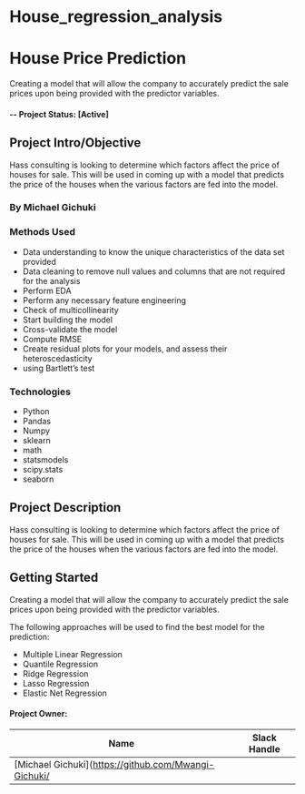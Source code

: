 # House_regression_analysis


# House Price Prediction

Creating a model that will allow the company to accurately predict the sale prices upon being provided with the predictor variables.


#### -- Project Status: [Active]

## Project Intro/Objective

Hass consulting is looking to determine which factors affect the price of houses for sale. This will be used in coming up with a model that predicts the price of the houses when the various factors are fed into the model.

### By Michael Gichuki

### Methods Used
* Data understanding to know the unique characteristics of the data set provided
* Data cleaning to remove null values and columns that are not required for the analysis
* Perform EDA
* Perform any necessary feature engineering 
* Check of multicollinearity
* Start building the model
* Cross-validate the model
* Compute RMSE
* Create residual plots for your models, and assess their heteroscedasticity 
* using Bartlett’s test

### Technologies

* Python
* Pandas
* Numpy
* sklearn
* math
* statsmodels
* scipy.stats
* seaborn
## Project Description

Hass consulting is looking to determine which factors affect the price of houses for sale. This will be used in coming up with a model that predicts the price of the houses when the various factors are fed into the model.

## Getting Started

Creating a model that will allow the company to accurately predict the sale prices upon being provided with the predictor variables.

The following approaches will be used to find the best model for the prediction:

* Multiple Linear Regression
* Quantile Regression
* Ridge Regression
* Lasso Regression
* Elastic Net Regression

#### Project Owner:

|Name     |  Slack Handle   | 
|---------|-----------------|
|[Michael Gichuki](https://github.com/Mwangi-Gichuki/
